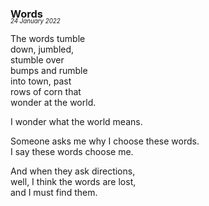 ### Words
<p style="margin:0; margin-top: -1.25rem">
  <em>
    <small><small>24 January 2022</small></small>
  </em>
</p>

The words tumble  
down, jumbled,  
stumble over  
bumps and rumble  
into town, past  
rows of corn that  
wonder at the world.  

I wonder what the world means.  

Someone asks me why I choose these words.  
I say these words choose me.  

And when they ask directions,  
well, I think the words are lost,  
and I must find them.  